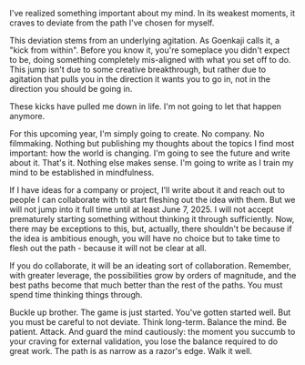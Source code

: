I've realized something important about my mind.
In its weakest moments, it craves to deviate from the path I've chosen for myself.

This deviation stems from an underlying agitation. As Goenkaji calls it, a "kick from within". Before you know it, you're someplace you didn't expect to be, doing something completely mis-aligned with what you set off to do. This jump isn't due to some creative breakthrough, but rather due to agitation that pulls you in the direction it wants you to go in, not in the direction you should be going in.

These kicks have pulled me down in life. I'm not going to let that happen anymore.

For this upcoming year, I'm simply going to create. No company. No filmmaking. Nothing but publishing my thoughts about the topics I find most important: how the world is changing. I'm going to see the future and write about it. That's it. Nothing else makes sense. I'm going to write as I train my mind to be established in mindfulness.

If I have ideas for a company or project, I'll write about it and reach out to people I can collaborate with to start fleshing out the idea with them. But we will not jump into it full time until at least June 7, 2025. I will not accept prematurely starting something without thinking it through sufficiently. Now, there may be exceptions to this, but, actually, there shouldn't be because if the idea is ambitious enough, you will have no choice but to take time to flesh out the path - because it will not be clear at all.

If you do collaborate, it will be an ideating sort of collaboration. Remember, with greater leverage, the possibilities grow by orders of magnitude, and the best paths become that much better than the rest of the paths. You must spend time thinking things through.

Buckle up brother. The game is just started. You've gotten started well. But you must be careful to not deviate. Think long-term. Balance the mind. Be patient. Attack. And guard the mind cautiously: the moment you succumb to your craving for external validation, you lose the balance required to do great work. The path is as narrow as a razor's edge. Walk it well.







